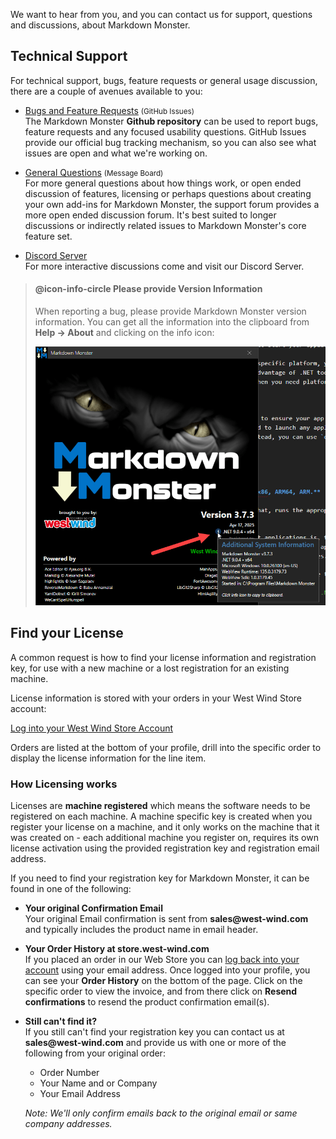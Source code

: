 We want to hear from you, and you can contact us for support, questions and discussions, about Markdown Monster. 

## Technical Support
For technical support, bugs, feature requests or general usage discussion, there are a couple of avenues available to you:

* [Bugs and Feature Requests](https://github.com/RickStrahl/MarkdownMonster/issues) <small>(GitHub Issues)</small>   
The Markdown Monster **Github repository** can be used to report bugs, feature requests and any focused usability questions. GitHub Issues provide our official bug tracking mechanism, so you can also see what issues are open and what we're working on.

* [General Questions](https://support.west-wind.com/thread4nm0m17rc.wwt) <small>(Message Board)</small>  
For more general questions about how things work, or open ended discussion of features, licensing or perhaps questions about creating your own add-ins for Markdown Monster, the support forum provides a more open ended discussion forum. It's best suited to longer discussions or indirectly related issues to Markdown Monster's core feature set.

* [Discord Server](https://discord.gg/fJNDQwppmR)  
For more interactive discussions come and visit our Discord Server.

> #### @icon-info-circle Please provide Version Information
> When reporting a bug, please provide Markdown Monster version information. You can get all the information into the clipboard from **Help -> About** and clicking on the info icon:
> 
> ![](/images/SupportWithVersionInfo.png)

## Find your License
A common request is how to find your license information and registration key, for use with a new machine or a lost registration for an existing machine.  

License information is stored with your orders in your West Wind Store account:

[Log into your West Wind Store Account](https://store.west-wind.com/profile/)

Orders are listed at the bottom of your profile, drill into the specific order to display the license information for the line item.

### How Licensing works
Licenses are **machine registered** which means the software needs to be registered on each machine. A machine specific key is created when you register your license on a machine, and it only works on the machine that it was created on - each additional machine you register on, requires its own license activation using the provided registration key and registration email address.

If you need to find your registration key for Markdown Monster, it can be found in one of the following:

* **Your original Confirmation Email**  
Your original Email confirmation is sent from **sales&commat;west-wind.com** and typically includes the product name in email header.

* **Your Order History at store.west-wind.com**  
If you placed an order in our Web Store you can [log back into your account](https://store.west-wind.com/account/profile) using your email address. Once logged into your profile, you can see your **Order History** on the bottom of the page. Click on the specific order to view the invoice, and from there click on **Resend confirmations** to resend the product confirmation email(s).

* **Still can't find it?**  
If you still can't find your registration key you can contact us at **sales&commat;west-wind.com** and provide us with one or more of the following from your original order:

    * Order Number
    * Your Name and or Company
    * Your Email Address
    
    *Note: We'll only confirm emails back to the original email or same company addresses.*